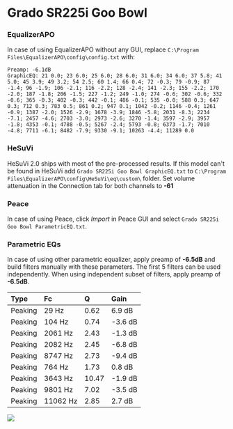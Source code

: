 # Grado SR225i Goo Bowl

### EqualizerAPO
In case of using EqualizerAPO without any GUI, replace `C:\Program Files\EqualizerAPO\config\config.txt`
with:
```
Preamp: -6.1dB
GraphicEQ: 21 0.0; 23 6.0; 25 6.0; 28 6.0; 31 6.0; 34 6.0; 37 5.8; 41 5.0; 45 3.9; 49 3.2; 54 2.5; 60 1.4; 66 0.4; 72 -0.3; 79 -0.9; 87 -1.4; 96 -1.9; 106 -2.1; 116 -2.2; 128 -2.4; 141 -2.3; 155 -2.2; 170 -2.0; 187 -1.8; 206 -1.5; 227 -1.2; 249 -1.0; 274 -0.6; 302 -0.6; 332 -0.6; 365 -0.3; 402 -0.3; 442 -0.1; 486 -0.1; 535 -0.0; 588 0.3; 647 0.3; 712 0.3; 783 0.5; 861 0.2; 947 0.1; 1042 -0.2; 1146 -0.4; 1261 -0.9; 1387 -2.0; 1526 -2.9; 1678 -3.9; 1846 -5.8; 2031 -8.3; 2234 -7.1; 2457 -4.6; 2703 -3.0; 2973 -2.6; 3270 -1.4; 3597 -2.9; 3957 -1.8; 4353 -0.1; 4788 -0.5; 5267 -2.4; 5793 -0.8; 6373 -1.7; 7010 -4.8; 7711 -6.1; 8482 -7.9; 9330 -9.1; 10263 -4.4; 11289 0.0
```

### HeSuVi
HeSuVi 2.0 ships with most of the pre-processed results. If this model can't be found in HeSuVi add
`Grado SR225i Goo Bowl GraphicEQ.txt` to `C:\Program Files\EqualizerAPO\config\HeSuVi\eq\custom\` folder.
Set volume attenuation in the Connection tab for both channels to **-61**

### Peace
In case of using Peace, click *Import* in Peace GUI and select `Grado SR225i Goo Bowl ParametricEQ.txt`.

### Parametric EQs
In case of using other parametric equalizer, apply preamp of **-6.5dB** and build filters manually
with these parameters. The first 5 filters can be used independently.
When using independent subset of filters, apply preamp of **-6.5dB**.

| Type    | Fc       |     Q | Gain    |
|:--------|:---------|:------|:--------|
| Peaking | 29 Hz    |  0.62 | 6.9 dB  |
| Peaking | 104 Hz   |  0.74 | -3.6 dB |
| Peaking | 2061 Hz  |  2.43 | -1.3 dB |
| Peaking | 2082 Hz  |  2.45 | -6.8 dB |
| Peaking | 8747 Hz  |  2.73 | -9.4 dB |
| Peaking | 764 Hz   |  1.73 | 0.8 dB  |
| Peaking | 3643 Hz  | 10.47 | -1.9 dB |
| Peaking | 9801 Hz  |  7.02 | -3.5 dB |
| Peaking | 11062 Hz |  2.85 | 2.7 dB  |

![](https://raw.githubusercontent.com/jaakkopasanen/AutoEq/master/results/innerfidelity/sbaf-serious/Grado%20SR225i%20Goo%20Bowl/Grado%20SR225i%20Goo%20Bowl.png)
